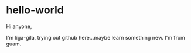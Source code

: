 # hello-world

Hi anyone,

I'm liga-gila, trying out github here...maybe learn something new. I'm from guam.
